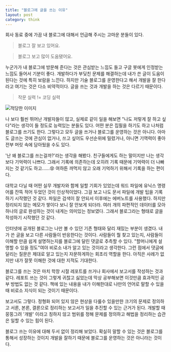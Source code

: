 ```yaml
---
title: "블로그에 글을 쓰는 이유"
layout: post
category: think
---
```


회사 동료 중에 가끔 내 블로그에 대해서 언급해 주시는 고마운 분들이 있다.

> 블로그 잘 보고 있어요.

> 블로그 보고 많이 도움됐어요.

누군가가 내 블로그에 방문해 준다는 것은 관심받는 느낌도 들고 구글 봇에게 인정받는 느낌도 들어서 기분이 좋다.
개발하다가 부딪친 문제를 해결하는데 내가 쓴 글이 도움이 된다는 것에 특히 보람을 느낀다.
하지만 기술 블로그를 운영한다고 해서 개발을 잘 한다라고 여기는 것은 다소 비약적이다.
글을 쓰는 것과 개발을 하는 것은 다르기 때문이다.

> 작문 실력 != 코딩 실력

![적당한 이미지]()

나 보다 훨씬 뛰어난 개발자들이 많고, 실제로 같이 일을 해보면 "나도 저렇게 잘 하고 싶다"라는 생각이 들 정도로 능력있는 분들도 있다.
어떤 분은 집필을 하기도 하고 나처럼 블로그를 쓰기도 한다.
그렇다고 모두 글을 쓰거나 블로그를 운영하는 것은 아니다.
아마도 글쓰는 것에 관심이 없거나, 쓰고 싶어도 우선순위에 밀렸거나, 아니면 기역력이 좋아 전부 머릿 속에 담아뒀을 수도 있다.

'난 왜 블로그를 쓰는걸까?'라는 생각을 해봤다.
친구들에게도 하는 말이지만 나는 생각보다 기억력이 나쁘다.
그래서 기록에 의존하는데 오히려 기록 때문에 기억력이 더 나빠지는 것 같기도 하고......😵
여하튼 까먹지 않고 오래 기억하기 위해서 기록을 하는 편이다.

대학교 다닐 때 어떤 실무 개발자와 함께 일할 기회가 있었는데 워드 파일에 유닉스 명령어를 잔뜩 적어 두었던 것이 인상적이었다.
그걸 보고 나도 문서 파일에 개발 팁을 기록하기 시작했던 것 같다.
파일은 검색이 잘 안되서 이후에는 에버노트를 사용했다.
하지만 정리되지 않는 메모가 쌓이다 보니 잘 안보게 되더라.
여러 개의 파편적인 데이터를 모아 하나의 글로 완성하는 것이 내게는 의미있는 정보였다.
그래서 블로그라는 형태로 글을 작성하기 시작했던 것 같다.

인터넷에 공개된 블로그는 나만 볼 수 있던 기존 형태와 달리 재밌는 부분이 생겼다.
내가 쓴 글을 보고 다른 사람들이 반응한다는 것이다.
사람들이 뭘 찾고 있는지, 사람들이 이해할 만큼 쉽게 설명하는지를 블로그에 달린 댓글로 추측할 수 있다.
"할머니에게 설명할 수 있을 정도"여야 비로소 내가 알고 있는 것이라고 생각한다.
그런 점에서 댓글에 달리는 질문은 제대로 알고 있는지 자문하게하는 회초리 역할을 한다.
아직은 사례가 없지만 내가 잘못 이해한 것에 대한 지적도 기대한다.

블로그를 쓰는 것은 마치 학창 시절 레포트를 쓰거나 회사에서 보고서를 작성하는 것과 같다.
레포트 쓰는 것이 그렇게 귀찮고 싫었는데 막상 공부해보면 이것만큼 효과적인 공부 방법도 없는 것 같다.
책에 있는 내용을 내가 이해한대로 나만의 언어로 말할 수 있을 때 비로소 지식이 되는 것이기 때문이다.

보고서도 그렇다.
정형화 되어 있지 않은 현상을 다룰수 있을만한 크기의 문제로 정의하고 서론, 본론, 결론으로 정리하는 보고서가 일을 추진할 수 있는 근거가 된다.
개발할 때 뭉뚱그려 '개발' 이라고 칭하지 않고 범위를 정해 문제를 정의하고 해법을 정리하는 습관은 일할 수 있는 힘이 된다.

블로그 쓰는 이유에 대해 두서 없이 정리해 보았다.
확실히 말할 수 있는 것은 블로그를 통해서 성장하는 것이지 개발을 잘하기 때문에 블로그를 운영하는 것은 아니라는 것이다.
